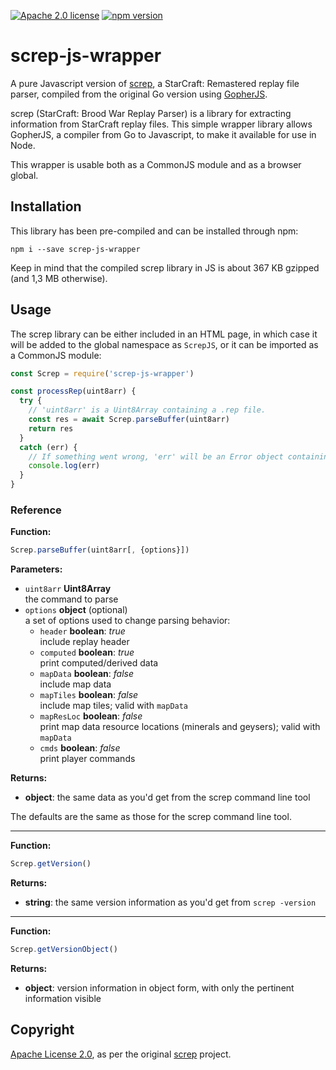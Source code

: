 [![Apache 2.0 license](https://img.shields.io/badge/license-Apache--2.0-green)](https://www.apache.org/licenses/LICENSE-2.0) [![npm version](https://badge.fury.io/js/screp-js.svg)](https://badge.fury.io/js/screp-js)

# screp-js-wrapper

A pure Javascript version of [screp](https://github.com/icza/screp), a StarCraft: Remastered replay file parser, compiled from the original Go version using [GopherJS](https://github.com/gopherjs/gopherjs).

screp (StarCraft: Brood War Replay Parser) is a library for extracting information from StarCraft replay files. This simple wrapper library allows GopherJS, a compiler from Go to Javascript, to make it available for use in Node.

This wrapper is usable both as a CommonJS module and as a browser global.

## Installation

This library has been pre-compiled and can be installed through npm:

```
npm i --save screp-js-wrapper
```

Keep in mind that the compiled screp library in JS is about 367 KB gzipped (and 1,3 MB otherwise).

## Usage

The screp library can be either included in an HTML page, in which case it will be added to the global namespace as `ScrepJS`, or it can be imported as a CommonJS module:

```js
const Screp = require('screp-js-wrapper')

const processRep(uint8arr) {
  try {
    // 'uint8arr' is a Uint8Array containing a .rep file.
    const res = await Screp.parseBuffer(uint8arr)
    return res
  }
  catch (err) {
    // If something went wrong, 'err' will be an Error object containing a string thrown by Go.
    console.log(err)
  }
}
```

### Reference

**Function:**

```js
Screp.parseBuffer(uint8arr[, {options}])
```

**Parameters:**

* `uint8arr` **Uint8Array**\
  the command to parse
* `options` **object** (optional)\
  a set of options used to change parsing behavior:
  * `header` **boolean**: *true*\
    include replay header
  * `computed` **boolean**: *true*\
    print computed/derived data
  * `mapData` **boolean**: *false*\
    include map data
  * `mapTiles` **boolean**: *false*\
    include map tiles; valid with `mapData`
  * `mapResLoc` **boolean**: *false*\
    print map data resource locations (minerals and geysers); valid with `mapData`
  * `cmds` **boolean**: *false*\
    print player commands

**Returns:**

* **object**: the same data as you'd get from the screp command line tool

The defaults are the same as those for the screp command line tool.

----

**Function:**

```js
Screp.getVersion()
```

**Returns:**

* **string**: the same version information as you'd get from `screp -version`

----

**Function:**

```js
Screp.getVersionObject()
```

**Returns:**

* **object**: version information in object form, with only the pertinent information visible

## Copyright

[Apache License 2.0](https://www.apache.org/licenses/LICENSE-2.0), as per the original [screp](https://github.com/icza/screp) project.
